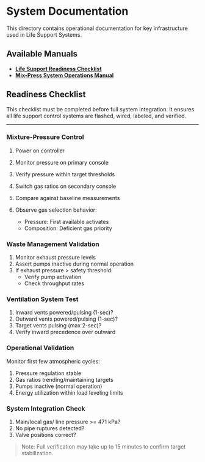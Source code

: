 # System Documentation

This directory contains operational documentation for key infrastructure used in Life Support Systems.

## Available Manuals

- **[Life Support Readiness Checklist](#readiness-checklist)**
- **[Mix-Press System Operations Manual](mixpress_operations_manual.md)**

## Readiness Checklist

This checklist must be completed before full system integration.  It ensures all life support control systems are flashed, wired, labeled, and verified.

---

### Mixture-Pressure Control

1. Power on controller
2. Monitor pressure on primary console
3. Verify pressure within target thresholds

4. Switch gas ratios on secondary console
5. Compare against baseline measurements
6. Observe gas selection behavior:
   - Pressure: First available activates
   - Composition: Deficient gas priority

### Waste Management Validation

1. Monitor exhaust pressure levels
2. Assert pumps inactive during normal operation
3. If exhaust pressure > safety threshold:
   - Verify pump activation
   - Check throughput rates

### Ventilation System Test

1. Inward vents powered/pulsing (1-sec)?
2. Outward vents powered/pulsing (1-sec)?
3. Target vents pulsing (max 2-sec)?
4. Verify inward precedence over outward

### Operational Validation

Monitor first few atmospheric cycles:
1. Pressure regulation stable
2. Gas ratios trending/maintaining targets
3. Pumps inactive (normal operation)
4. Energy utilization within load leveling limits

### System Integration Check

1. Main/local gas/ line pressure >= 471 kPa?
2. No pipe ruptures detected?
3. Valve positions correct?

> Note: Full verification may take up to 15 minutes to confirm target stabilization.